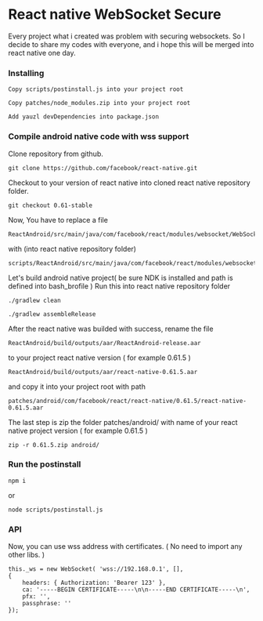 # React native WebSocket Secure
Every project what i created was problem with securing websockets. So I decide to share my codes with everyone, and i hope this will be merged into react native one day.

### Installing
```
Copy scripts/postinstall.js into your project root
```
```
Copy patches/node_modules.zip into your project root
```
```
Add yauzl devDependencies into package.json
```

### Compile android native code with wss support
Clone repository from github.
```
git clone https://github.com/facebook/react-native.git
```

Checkout to your version of react native into cloned react native repository folder.
```
git checkout 0.61-stable
```

Now, You have to replace a file
```
ReactAndroid/src/main/java/com/facebook/react/modules/websocket/WebSocketModule.java
```
with (into react native repository folder)
```
scripts/ReactAndroid/src/main/java/com/facebook/react/modules/websocket/WebSocketModule.java
```

Let's build android native project( be sure NDK is installed and path is defined into bash_brofile )
Run this into react native repository folder
```
./gradlew clean

./gradlew assembleRelease
```

After the react native was builded with success, rename the file
```
ReactAndroid/build/outputs/aar/ReactAndroid-release.aar
```
to your project react native version ( for example 0.61.5 )
```
ReactAndroid/build/outputs/aar/react-native-0.61.5.aar
```
and copy it into your project root with path
```
patches/android/com/facebook/react/react-native/0.61.5/react-native-0.61.5.aar
```
The last step is zip the folder patches/android/ with name of your react native project version ( for example 0.61.5 )
```
zip -r 0.61.5.zip android/
```

### Run the postinstall
```
npm i
```
or
```
node scripts/postinstall.js
```

### API
Now, you can use wss address with certificates. ( No need to import any other libs. )
```
this._ws = new WebSocket( 'wss://192.168.0.1', [],
{
	headers: { Authorization: 'Bearer 123' },
	ca: '-----BEGIN CERTIFICATE-----\n\n-----END CERTIFICATE-----\n',
	pfx: '',
	passphrase: ''
});
```